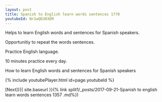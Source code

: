 ```yaml
---
layout: post
title: Spanish to English learn words sentences 1770 
youtubeId: Nr1wQEU03EM
---
```

 
 
Helps to learn English words and sentences for Spanish speakers.

Opportunitiy to repeat the words sentences. 

Practice English language. 
 
10 minutes practice every day. 
 
How to learn English words and sentences for Spanish speakers 
 
{% include youtubePlayer.html id=page.youtubeId %}
 
 
[Next]({{ site.baseurl }}{% link  split1/_posts/2017-09-21-Spanish to english learn words sentences 1357 .md%})
 
